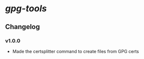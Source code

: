 # _gpg-tools_

## Changelog

### v1.0.0
-   Made the certsplitter command to create files from GPG certs
